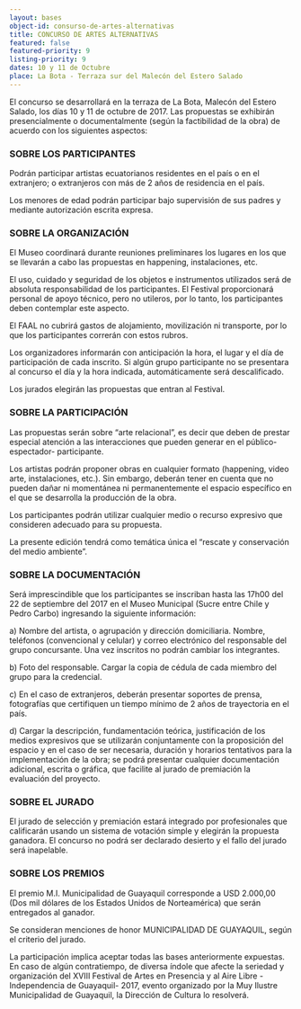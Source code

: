```yaml
---
layout: bases
object-id: consurso-de-artes-alternativas
title: CONCURSO DE ARTES ALTERNATIVAS
featured: false
featured-priority: 9
listing-priority: 9
dates: 10 y 11 de Octubre
place: La Bota - Terraza sur del Malecón del Estero Salado
---
```

El concurso se desarrollará en la terraza de La Bota, Malecón del Estero Salado, los días 10 y 11 de octubre de 2017. Las propuestas se exhibirán presencialmente o documentalmente (según la factibilidad de la obra) de acuerdo con los siguientes aspectos:
 
### SOBRE LOS PARTICIPANTES
Podrán participar artistas ecuatorianos residentes en el país o en el extranjero; o extranjeros con más de 2 años de residencia en el país.  

Los menores de edad podrán participar bajo supervisión de sus padres y mediante autorización escrita expresa.
 
### SOBRE LA ORGANIZACIÓN
El Museo coordinará durante reuniones preliminares los lugares en los que se llevarán a cabo las propuestas en happening, instalaciones, etc.  

El uso, cuidado y seguridad de los objetos e instrumentos utilizados será de absoluta responsabilidad de los participantes. El Festival proporcionará personal de apoyo técnico, pero no utileros, por lo tanto, los participantes deben contemplar este aspecto.  

El FAAL no cubrirá gastos de alojamiento, movilización ni transporte, por lo que los participantes correrán con estos rubros.  

Los organizadores informarán con anticipación la hora, el lugar y el día de participación de cada inscrito. Si algún grupo participante no se presentara al concurso el día y la hora indicada, automáticamente será descalificado.  

Los jurados elegirán las propuestas que entran al Festival.
 
### SOBRE LA PARTICIPACIÓN 
Las propuestas serán sobre “arte relacional”, es decir que deben de prestar especial atención a las interacciones que pueden generar en el público-espectador- participante.  

Los artistas podrán proponer obras en cualquier formato (happening, video arte, instalaciones, etc.). Sin embargo, deberán tener en cuenta que no pueden dañar ni momentánea ni permanentemente el espacio específico en el que se desarrolla la producción de la obra.  

Los participantes podrán utilizar cualquier medio o recurso expresivo que consideren adecuado para su propuesta.  

La presente edición tendrá como temática única el “rescate y conservación del medio ambiente”.

### SOBRE LA DOCUMENTACIÓN
Será imprescindible que los participantes se inscriban hasta las 17h00 del 22 de septiembre del 2017 en el Museo Municipal (Sucre entre Chile y Pedro Carbo) ingresando la siguiente información:  

a) Nombre del artista, o agrupación y dirección domiciliaria. Nombre, teléfonos (convencional y celular) y correo electrónico del responsable del grupo concursante. Una vez inscritos no podrán cambiar los integrantes.  

b) Foto del responsable. Cargar la copia de cédula de cada miembro del grupo para la credencial.  

c) En el caso de extranjeros, deberán presentar soportes de prensa, fotografías que certifiquen un tiempo mínimo de 2 años de trayectoria en el país.  

d) Cargar la descripción, fundamentación teórica, justificación de los medios expresivos que se utilizarán conjuntamente con la proposición del espacio y en el caso de ser necesaria, duración y horarios tentativos para la implementación de la obra; se podrá presentar cualquier documentación adicional, escrita o gráfica, que facilite al jurado de premiación la evaluación del proyecto.
 
### SOBRE EL JURADO
El jurado de selección y premiación estará integrado por profesionales que calificarán usando un sistema de votación simple y elegirán la propuesta ganadora. El concurso no podrá ser declarado desierto y el fallo del jurado será inapelable.
 
### SOBRE LOS PREMIOS
El premio M.I. Municipalidad de Guayaquil corresponde a USD 2.000,00 (Dos mil dólares de los Estados Unidos de Norteamérica) que serán entregados al ganador.  

Se consideran menciones de honor MUNICIPALIDAD DE GUAYAQUIL, según el criterio del jurado.  

La participación implica aceptar todas las bases anteriormente expuestas. En caso de algún contratiempo, de diversa índole que afecte la seriedad y organización del XVIII Festival de Artes en Presencia y al Aire Libre -Independencia de Guayaquil- 2017, evento organizado por la Muy Ilustre Municipalidad de Guayaquil, la Dirección de Cultura lo resolverá.
